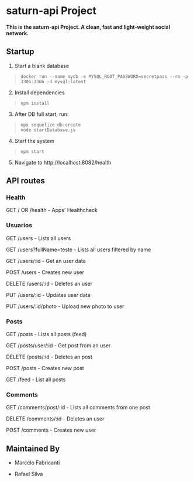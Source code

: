 # saturn-api Project

**This is the saturn-api Project.
A clean, fast and light-weight social network.**

## Startup

1. Start a blank database
>     docker run --name mydb -e MYSQL_ROOT_PASSWORD=secretpass --rm -p 3306:3306 -d mysql:latest

2. Install dependencies
>     npm install

3. After DB full start, run:
>     npx sequelize db:create
>     node startDatabase.js

4. Start the system
>     npm start
    
5. Navigate to http://localhost:8082/health

## API routes

### Health

GET / OR /health - Apps' Healthcheck

### Usuarios

GET /users - Lists all users

GET /users?fullName=teste - Lists all users filtered by name

GET /users/:id - Get an user data

POST /users - Creates new user

DELETE /users/:id - Deletes an user

PUT /users/:id - Updates user data

PUT /users/:id/photo - Upload new photo to user

### Posts

GET /posts - Lists all posts (feed)

GET /posts/user/:id - Get post from an user

DELETE /posts/:id - Deletes an post

POST /posts - Creates new post

GET /feed - List all posts

### Comments

GET /comments/post/:id - Lists all comments from one post

DELETE /comments/:id - Deletes an user

POST /comments - Creates new user

## Maintained By

* Marcelo Fabricanti

* Rafael Silva
